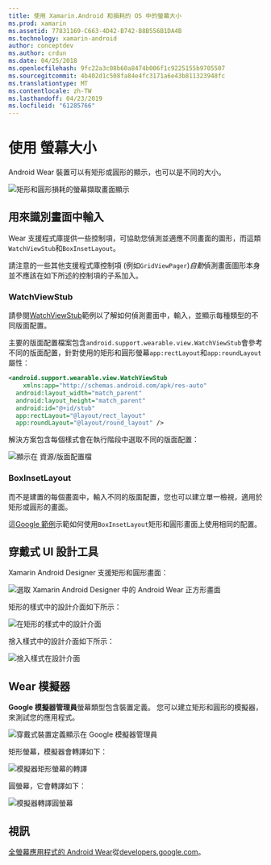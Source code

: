 ```yaml
---
title: 使用 Xamarin.Android 和損耗的 OS 中的螢幕大小
ms.prod: xamarin
ms.assetid: 77831169-C663-4D42-B742-B8B556B1DA4B
ms.technology: xamarin-android
author: conceptdev
ms.author: crdun
ms.date: 04/25/2018
ms.openlocfilehash: 9fc22a3c08b60a8474b006f1c9225155b9705507
ms.sourcegitcommit: 4b402d1c508fa84e4fc3171a6e43b811323948fc
ms.translationtype: MT
ms.contentlocale: zh-TW
ms.lasthandoff: 04/23/2019
ms.locfileid: "61285766"
---
```

# <a name="working-with-screen-sizes"></a>使用 螢幕大小

Android Wear 裝置可以有矩形或圓形的顯示，也可以是不同的大小。

![矩形和圓形損耗的螢幕擷取畫面顯示](screen-sizes-images/moyeu-wear.png)

## <a name="identifying-screen-type"></a>用來識別畫面中輸入

Wear 支援程式庫提供一些控制項，可協助您偵測並適應不同畫面的圖形，而這類`WatchViewStub`和`BoxInsetLayout`。

請注意的一些其他支援程式庫控制項 (例如`GridViewPager`)*自動*偵測畫面圖形本身並不應該在如下所述的控制項的子系加入。

### <a name="watchviewstub"></a>WatchViewStub

請參閱[WatchViewStub](https://developer.xamarin.com/samples/WatchViewStub/)範例以了解如何偵測畫面中，輸入，並顯示每種類型的不同版面配置。

主要的版面配置檔案包含`android.support.wearable.view.WatchViewStub`會參考不同的版面配置，針對使用的矩形和圓形螢幕`app:rectLayout`和`app:roundLayout`屬性：

```xml
<android.support.wearable.view.WatchViewStub
    xmlns:app="http://schemas.android.com/apk/res-auto"
  android:layout_width="match_parent"
  android:layout_height="match_parent"
  android:id="@+id/stub"
  app:rectLayout="@layout/rect_layout"
  app:roundLayout="@layout/round_layout" />
```

解決方案包含每個樣式會在執行階段中選取不同的版面配置：

![顯示在 資源/版面配置檔](screen-sizes-images/solution.png)


### <a name="boxinsetlayout"></a>BoxInsetLayout

而不是建置的每個畫面中，輸入不同的版面配置，您也可以建立單一檢視，適用於矩形或圓形的畫面。

這[Google 範例](https://developer.android.com/training/wearables/ui/layouts.html#same-layout)示範如何使用`BoxInsetLayout`矩形和圓形畫面上使用相同的配置。


## <a name="wear-ui-designer"></a>穿戴式 UI 設計工具

Xamarin Android Designer 支援矩形和圓形畫面：

![選取 Xamarin Android Designer 中的 Android Wear 正方形畫面](screen-sizes-images/design-screen-type.png)

矩形的樣式中的設計介面如下所示：

![在矩形的樣式中的設計介面](screen-sizes-images/design-rect.png) 

捨入樣式中的設計介面如下所示：

![捨入樣式在設計介面](screen-sizes-images/design-round.png)


## <a name="wear-simulator"></a>Wear 模擬器

**Google 模擬器管理員**螢幕類型包含裝置定義。 您可以建立矩形和圓形的模擬器，來測試您的應用程式。

![穿戴式裝置定義顯示在 Google 模擬器管理員](screen-sizes-images/emulator-devices.png)

矩形螢幕，模擬器會轉譯如下：

![模擬器矩形螢幕的轉譯](screen-sizes-images/recipe-2.png) 

圓螢幕，它會轉譯如下：

![模擬器轉譯圓螢幕](screen-sizes-images/recipe-2-round.png)

## <a name="video"></a>視訊

[全螢幕應用程式的 Android Wear](https://www.youtube.com/watch?v=naf_WbtFAlY)從[developers.google.com](https://www.youtube.com/channel/UC_x5XG1OV2P6uZZ5FSM9Ttw)。

